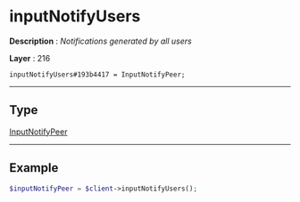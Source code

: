 # inputNotifyUsers

**Description** : *Notifications generated by all users*

**Layer** : 216

```tl
inputNotifyUsers#193b4417 = InputNotifyPeer;
```

---

## Type

[InputNotifyPeer](type/InputNotifyPeer)

---

## Example

```php
$inputNotifyPeer = $client->inputNotifyUsers();
```